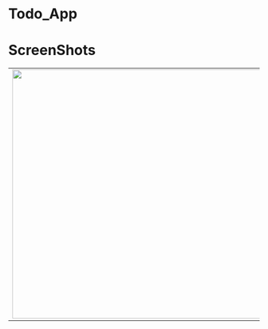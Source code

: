 # Todo_App

# ScreenShots

<table>
  <tr>
    <td align="center"><img src="https://github.com/user-attachments/assets/9b22eb2e-c567-4533-af9a-1eae33afb98d" width="500" /></td>
    <td align="center"><img src="https://github.com/user-attachments/assets/e3409fde-c9f9-4773-9664-c1653a0c3b9a" width="500" /></td>
    <td align="center"><img src="https://github.com/user-attachments/assets/285802a7-f63a-4849-a734-8a585decfa49" width="500" /></td>
    <td align="center"><img src="https://github.com/user-attachments/assets/7215f9d3-4de5-4f98-81d3-d29c14738877" width="500" /></td>
     <td align="center"><img src="https://github.com/user-attachments/assets/51784b6d-03d8-4991-ab22-f7519d7582d2" width="500" /></td>
     <td align="center"><img src="https://github.com/user-attachments/assets/671e92c8-f8f9-4c95-8e17-7e6735cf84b7" width="500" /></td>
     <td align="center"><img src="https://github.com/user-attachments/assets/9323f590-efab-4b8e-bc74-88f7c7502e4d" width="500" /></td>
     <td align="center"><img src="https://github.com/user-attachments/assets/792e5039-76ba-4f38-940f-1dbfe90b421b" width="500" /></td>
     <td align="center"><img src="https://github.com/user-attachments/assets/e16edd8d-6137-4b6e-b8ad-3a075f23007b" width="500" /></td>
  </tr>
</table>



